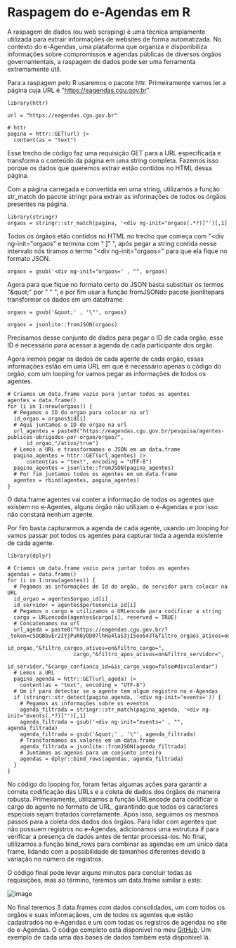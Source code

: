# Raspagem do e-Agendas em R

A raspagem de dados (ou web scraping) é uma técnica amplamente utilizada para extrair informações de websites de forma automatizada. No contexto do e-Agendas, uma plataforma que organiza e disponibiliza informações sobre compromissos e agendas públicas de diversos órgãos governamentais, a raspagem de dados pode ser uma ferramenta extremamente útil.

Para a raspagem pelo R usaremos o pacote httr. Primeiramente vamos ler a página cuja URL é "https://eagendas.cgu.gov.br".

```{r}
library(httr)

url = "https://eagendas.cgu.gov.br"

# httr
pagina = httr::GET(url) |> 
  content(as = "text")
```
Esse trecho de código faz uma requisição GET para a URL especificada e transforma o conteúdo da página em uma string completa. Fazemos isso porque os dados que queremos extrair estão contidos no HTML dessa página.

Com a página carregada e convertida em uma string, utilizamos a função str_match do pacote stringr para extrair as informações de todos os órgãos presentes na página.
```{r}
library(stringr)
orgaos = stringr::str_match(pagina, '<div ng-init="orgaos(.*?)]"')[,1]
```
Todos os órgãos etão contidos no HTML no trecho que começa com "<div ng-init="orgaos" e termina com " ]" ", após pegar a string contida nesse intervalo nós tiramos o termo "<div ng-init="orgaos=" para que ela fique no formato JSON.
```
orgaos = gsub('<div ng-init="orgaos=' , "", orgaos)
```
Agora para que fique no formato certo do JSON basta substituir os termos "\&quot;" por " " ", e por fim usar a função fromJSONdo pacote jsonlitepara transformar os dados em um dataframe.
```{r}
orgaos = gsub('&quot;' , '\"', orgaos)

orgaos = jsonlite::fromJSON(orgaos)
```
Precisamos desse conjunto de dados para pegar o ID de cada orgão, esse ID é necessário para acessar a agenda de cada participante dos orgão.

Agora iremos pegar os dados de cada agente de cada orgão, essas informações estão em uma URL em que é necessário apenas o código do orgão, com um looping for vamos pegar as informações de todos os agentes.
```{r}
# Criamos um data.frame vazio para juntar todos os agentes
agentes = data.frame()
for (i in 1:nrow(orgaos)) {
  # Pegamos o ID do orgao para colocar na url
  id_orgao = orgaos$id[i]
  # Aqui juntamos o ID do orgao na url 
  url_agentes = paste0("https://eagendas.cgu.gov.br/pesquisa/agentes-publicos-obrigados-por-orgao/orgao/", 
      id_orgao,"/ativo/true")
  # Lemos a URL e transformamos o JSON em um data.frame
  pagina_agentes = httr::GET(url_agentes) |> 
      content(as = "text", encoding = "UTF-8")
  pagina_agentes = jsonlite::fromJSON(pagina_agentes)
  # Por fim juntamos todos os agentes em um data.frame
  agentes = rbind(agentes, pagina_agentes)
}
```
O data.frame agentes vai conter a informação de todos os agentes que existem no e-Agentes, alguns órgão não utilizam o e-Agendas e por isso não constará nenhum agente.

Por fim basta capturarmos a agenda de cada agente, usando um looping for vamos passar pot todos os agentes para capturar toda a agenda existente de cada agente.
```{r}
library(dplyr)

# Criamos um data.frame vazio para juntar todos os agentes
agendas = data.frame()
for (i in 1:nrow(agentes)) {
  # Pegamos as informações de Id do orgão, do servidor para colocar na URL
  id_orgao = agentes$orgao_id[i]
  id_servidor = agentes$pertenencia_id[i]
  # Pegamos o cargo e utilizamos o URLencode para codificar a string 
  cargo = URLencode(agentes$cargo[i], reserved = TRUE)
  # Concatenamos na url
  url_ageda = paste0("https://eagendas.cgu.gov.br/?_token=c5DQBbvEr2IYjPuR8yOD07lhHa4laS3jI5oo54JT&filtro_orgaos_ativos=on&filtro_orgao=",
                     id_orgao,"&filtro_cargos_ativos=on&filtro_cargo=",
                     cargo,"&filtro_apos_ativos=on&filtro_servidor=",
                     id_servidor,"&cargo_confianca_id=&is_cargo_vago=false#divcalendar")
  # Lemos a URL
  pagina_agenda = httr::GET(url_ageda) |> 
    content(as = "text", encoding = "UTF-8")
  # Um if para detectar se o agente tem algum registro no e-Agendas
  if (stringr::str_detect(pagina_agenda, '<div ng-init="events=')) {
    # Pegamos as informações sobre os eventos
    agenda_filtrada = stringr::str_match(pagina_agenda, '<div ng-init="events(.*?)]"')[,1]
    agenda_filtrada = gsub('<div ng-init="events=' , "", agenda_filtrada)
    agenda_filtrada = gsub('&quot;' , '\"', agenda_filtrada)
    # Transformamos os valores em um data.frame
    agenda_filtrada = jsonlite::fromJSON(agenda_filtrada)
    # Juntamos as agenas para um conjunto inteiro
    agendas = dplyr::bind_rows(agendas, agenda_filtrada) 
  }
}
```
No código do looping for, foram feitas algumas ações para garantir a correta codificação das URLs e a coleta de dados dos órgãos de maneira robusta. Primeiramente, utilizamos a função URLencode para codificar o cargo do agente no formato de URL, garantindo que todos os caracteres especiais sejam tratados corretamente. Após isso, seguimos os mesmos passos para a coleta dos dados dos órgãos. Para lidar com agentes que não possuem registros no e-Agendas, adicionamos uma estrutura if para verificar a presença de dados antes de tentar processá-los. No final, utilizamos a função bind_rows para combinar as agendas em um único data frame, lidando com a possibilidade de tamanhos diferentes devido à variação no número de registros.

O código final pode levar alguns minutos para concluir todas as requisições, mas ao término, teremos um data.frame similar a este:

![image](https://github.com/vinitostes01/e-Agendas/assets/89874338/f7bebe98-68e9-44a1-b6cd-694803f5f6ac)

No final teremos 3 data.frames com dados consolidados, um com todos os orgãos e suas informaçãoes, um de todos os agentes que estão cadastrados no e-Agendas e um com todas os registros de agendas no site do e-Agendas. O código completo está disponível no meu [GitHub](https://github.com/vinitostes01/e-Agendas/blob/245c2c9a81737c7af7ed6e81962a4026198169d4/Coleta_e_Agendas.R). Um exemplo de cada uma das bases de dados também está disponível lá.
